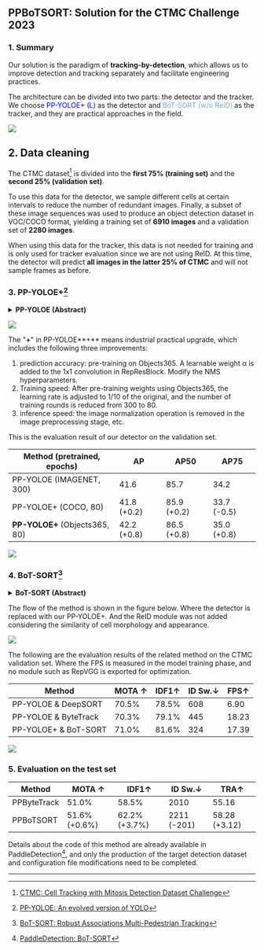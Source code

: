 ## PPBoTSORT: Solution for the CTMC Challenge 2023

### 1. Summary

Our solution is the paradigm of **tracking-by-detection**, which allows us to improve detection and tracking separately and facilitate engineering practices.

The architecture can be divided into two parts: the detector and the tracker. We choose <font color="#0000fe">PP-YOLOE+ (L)</font> as the detector and <font color="#7aabc9">BoT-SORT (w/o ReID)</font> as the tracker, and they are practical approaches in the field.

![](https://github.com/ucsk/ppbotsort/assets/53417456/b2d936ac-59df-4443-bc6d-3a004a92b828)

## 2. Data cleaning

The CTMC dataset[^CTMC-v1] is divided into the **first 75% (training set)** and the **second 25% (validation set)**.

To use this data for the detector, we sample different cells at certain intervals to reduce the number of redundant images. Finally, a subset of these image sequences was used to produce an object detection dataset in VOC/COCO format, yielding a training set of **6910 images** and a validation set of **2280 images**.

When using this data for the tracker, this data is not needed for training and is only used for tracker evaluation since we are not using ReID. At this time, the detector will predict **all images in the latter 25% of CTMC** and will not sample frames as before.

### 3. PP-YOLOE+[^PP-YOLOE]

<details>
<summary><b>PP-YOLOE (Abstract)</b></summary>
In this report, we present PP-YOLOE, an industrial state-of-the-art object detector with high performance and friendly deployment. We optimize on the basis of the previous PP-YOLOv2, using anchor-free paradigm, more powerful backbone and neck equipped with CSPRepResStage, ET-head and dynamic label assignment algorithm TAL. We provide s/m/l/x models for different practice scenarios. As a result, PP-YOLOE-l achieves 51.4 mAP on COCO test-dev and 78.1 FPS on Tesla V100, yielding a remarkable improvement of (+1.9 AP, +13.35% speed up) and (+1.3 AP, +24.96% speed up), compared to the previous state-of-the-art industrial models PP-YOLOv2 and YOLOX respectively. Further, PP-YOLOE inference speed achieves 149.2 FPS with TensorRT and FP16-precision. We also conduct extensive experiments to verify the effectiveness of our designs.
</details>

![](https://ar5iv.labs.arxiv.org/html/2203.16250/assets/model_arch.png)

The "**+**" in PP-YOLOE**+** means industrial practical upgrade, which includes the following three improvements:
1. prediction accuracy: pre-training on Objects365. A learnable weight α is added to the 1x1 convolution in RepResBlock. Modify the NMS hyperparameters.
2. Training speed: After pre-training weights using Objects365, the learning rate is adjusted to 1/10 of the original, and the number of training rounds is reduced from 300 to 80.
3. inference speed: the image normalization operation is removed in the image preprocessing stage, etc.

This is the evaluation result of our detector on the validation set.

| Method (pretrained, epochs)    | AP          | AP50        | AP75        |
| ------------------------------ | ----------- | ----------- | ----------- |
| PP-YOLOE (IMAGENET, 300)       | 41.6        | 85.7        | 34.2        |
| PP-YOLOE+ (COCO, 80)           | 41.8 (+0.2) | 85.9 (+0.2) | 33.7 (-0.5) |
| **PP-YOLOE+** (Objects365, 80) | 42.2 (+0.8) | 86.5 (+0.8) | 35.0 (+0.8) |

![](https://github.com/ucsk/ppbotsort/assets/53417456/8cb6b0ef-35ec-4acc-9868-28414a02a693)

### 4. BoT-SORT[^BoT-SORT]

<details>
<summary><b>BoT-SORT (Abstract)</b></summary>
The goal of multi-object tracking (MOT) is detecting and tracking all the objects in a scene, while keeping a unique identifier for each object. In this paper, we present a new robust state-of-the-art tracker, which can combine the advantages of motion and appearance information, along with camera-motion compensation, and a more accurate Kalman filter state vector. Our new trackers BoT-SORT, and BoT-SORT-ReID rank first in the datasets of MOTChallenge [29, 11] on both MOT17 and MOT20 test sets, in terms of all the main MOT metrics: MOTA, IDF1, and HOTA. For MOT17: 80.5 MOTA, 80.2 IDF1, and 65.0 HOTA are achieved.
</details>

The flow of the method is shown in the figure below. Where the detector is replaced with our PP-YOLOE+. And the ReID module was not added considering the similarity of cell morphology and appearance.

![](https://ar5iv.labs.arxiv.org/html/2206.14651/assets/figures/BoT-SORT-Flow.png)

The following are the evaluation results of the related method on the CTMC validation set. Where the FPS is measured in the model training phase, and no module such as RepVGG is exported for optimization.

| Method               | MOTA ↑ | IDF1↑ | ID Sw.↓ | FPS↑  |
| -------------------- | ------ | ----- | ------- | ----- |
| PP-YOLOE & DeepSORT  | 70.5%  | 78.5% | 608     | 6.90  |
| PP-YOLOE & ByteTrack | 70.3%  | 79.1% | 445     | 18.23 |
| PP-YOLOE+ & BoT-SORT | 71.0%  | 81.6% | 324     | 17.39 |

![](https://github.com/ucsk/ppbotsort/assets/53417456/8c9a08bd-a2ec-49c7-8a3f-bd7734a24b52)

### 5. Evaluation on the test set

| Method      | MOTA ↑        | IDF1↑         | ID Sw.↓     | TRA↑          |
| ----------- | ------------- | ------------- | ----------- | ------------- |
| PPByteTrack | 51.0%         | 58.5%         | 2010        | 55.16         |
| PPBoTSORT   | 51.6% (+0.6%) | 62.2% (+3.7%) | 2211 (-201) | 58.28 (+3.12) |

Details about the code of this method are already available in PaddleDetection[^PaddleDetection], and only the production of the target detection dataset and configuration file modifications need to be completed.

---

[^CTMC-v1]: [CTMC: Cell Tracking with Mitosis Detection Dataset Challenge](https://motchallenge.net/data/CTMC-v1)
[^PP-YOLOE]: [PP-YOLOE: An evolved version of YOLO](https://arxiv.org/abs/2203.16250)
[^BoT-SORT]: [BoT-SORT: Robust Associations Multi-Pedestrian Tracking](https://arxiv.org/abs/2206.14651)
[^PaddleDetection]: [PaddleDetection: BoT-SORT](https://github.com/PaddlePaddle/PaddleDetection/tree/release/2.6/configs/mot/botsort)